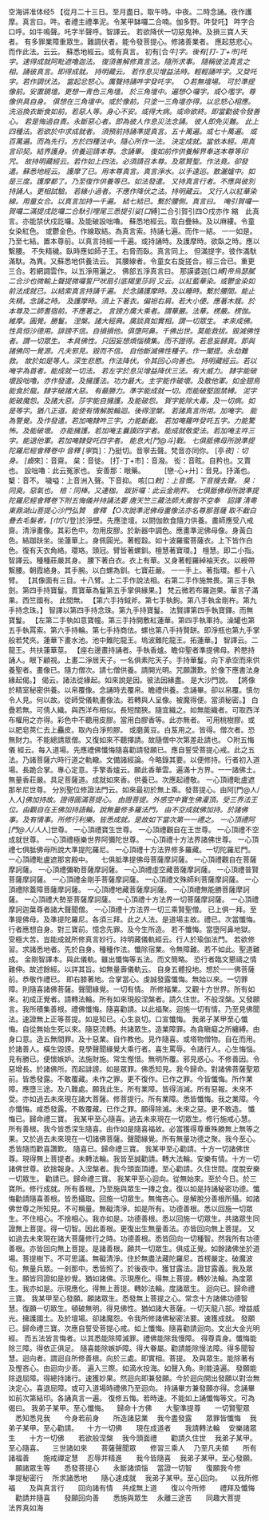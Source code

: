 空海讲准体经5
   【從月二十三日。至月盡日。取午時。中夜。二時念誦。夜作護摩。真言曰。吽。者禮主禮準泥。令某甲缽囉二合喃。伽多野。吽癹吒】 吽字合口呼。如牛鳴聲。吒字半聲呼。智譯云。 若欲降伏一切惡鬼神。及損三寶人天者。 有多罪業障重眾生。難調伏者。能令發菩提心。修諸善業者。 應起慈悲心。而作此法。云云。 蘇悉地經云。或有真言。 初有[合*牛]字。後有[打-丁+巿]吒字。速得成就阿毗遮嚕迦法。 復須善解修真言法。隨所求事。 隨稱彼法真言之相。誦彼真言。即得成就。 持明藏云。 若作息災增益法時。輕輕誦吽字。又癹吒字。若作調伏法。 當起忿怒心。厲聲持誦吽字癹吒字。　 ○若無壇場。 可於準提像前。安置鏡壇。更想一青色三角壇。 於三角壇中。遍想◇囉字。或◇嚂字。尊像供具自身。 俱想在三角壇中。或於像前。只塗一三角壇亦得。以忿怒心相應。洗浴換衣斷食如前。若惡人等。身心不安。或得大病。或命欲終。即當勸彼令發善心。 若是悔過自責。永斷惡心者。即為彼人作息災法念誦。 彼人即免災難。 此上四種法。若欲於中求成就者。 須預前持誦準提真言。五十萬遍。或七十萬遍。 或百萬遍。而為先行。方於四種法中。隨心所作一法。 決定成就。當依本經。用真言印契。結界護身。供養迎請本尊。念誦畢。 復如前作供養解界奉送本尊等印咒。  故持明藏經云。若作如上四法。必須請召本尊。及眾賢聖。作法竟。卻發遣。蘇悉地經云。 護摩了已。用本尊真言。真言淨水。以手遠巡。散灑爐中。如是三度。護摩都了。乃至復作供養等已。如法發遣。 又持真言行者。不應與彼別持誦人。更相試驗。 若緣小過者。不應作降伏之法。持明藏云。 又行人以紅華染線。用童女合。以真言加持一千遍。 結七結已。繫於腰側。真言曰。　唵引賀囉一賀囉二滿提戌訖囉二合馱引哩尾三悉提引娑[口*縛]二合引賀引四○戍亦作 縮　此真言。亦能禁伏戍訖囉。及能破設咄嚕。 蘇悉地經云。取白疊絲。及以麻縷。令童女染紅色。 或鬱金色。作線取結。為真言索。持誦七遍。而作一結。 一一如是。乃至七結。置本尊前。以真言持經一千遍。或持誦時。及護摩時。欲臥之時。應以繫腰。 不失精穢。臥時應如師子王。右脅而臥。真言同上。 但滿提字。彼作滿馱滿馱。為異。又蘇悉地供養法云。 其腰線者。令童女右旋搓合。經三合已。重更三合。若網調雲作。以五淨用灑之。 佛部五淨真言曰。 那謨婆迦[口*縛]帝烏瑟膩二合沙也微輸上聲提微囉誓尸吠扇引底羯里莎訶  又云。以紅藍華染。或鬱金染如前法成就已。以結索真言持誦千遍。 於念誦護摩時。及以睡時。繫於腰間。能止失精。念誦之時。 及護摩時。須上下著衣。偏袒右肩。若大小便。應著木屐。於本尊及二師耆宿前。不應著之。 言謗方廣大乘者。謂華嚴。法華。楞嚴。楞伽。維摩。圓覺。勝鬘。 涅槃。諸大經典。廣談真如實相。謂一切眾生。 本來成佛。性具恒沙德用。誹謗不信。自損損他。俱墮阿鼻。千佛出世。莫能救拔。毀滅佛性者。謂一切眾生。 本具佛性。只因妄想煩惱積集。而不證得。若息妄歸真。即與諸佛同一覺源。凡夫邪見。毀而不信。 自他斷滅佛性種子。作一闡提。永劫難救。 故於如是等人。深生悲愍。作法降伏。令其回心向善也。 持明藏經云。若以唵字為首者。能成就一切法。 若左字於息災增益降伏三法。有大威力。 隸字能破壞設咄嚕。亦作發遣。及擁護法。功力最大。主字能作破壞。及散他軍。如金翅鳥能食於龍。隸字破諸大惡。 有最勝力。準字能成就一切。而能破堅固禁縛。 泥字能破魔怨。及諸大惡。莎字能自擁護。及能破怨。 賀字能除大毒。及一切病。如是等字。猶八正道。能使有情解脫輪迴。後得涅槃。 若諸真言所用。加唵字。 能為警覺。及作發遣。若加唵隸吽三字。力能斷截。 若加唵羅吽癹吒五字。力能驚怖。及能破壞。 亦能擁護。若加唵主曩謨四字者。能成就敬愛法。若加唵主吽三字。能退他軍。若加唵隸癹吒四字者。 能息大[鬥@斗]戰。 七俱胝佛母所說準提陀羅尼經會釋卷中 音釋 [寧*頁]：乃挺切。音寧去聲。梵音亦同你。 [亭*夜]：切身。 [齒*來]：音齋。 枲：音徙。 [打-丁+巿]：音潑。 衒：音眩。自矜也。又賣也。 設咄嚕：此云冤家也。 安善那：眼藥。　　　 [戀-心+廾]：音見。抒滿也。 櫱：音不。 噦嗌：上音洲入聲。下音抑。 咳[口*敕]：上音慨。下音搜去聲。 臭：同臭。惡氣也。 棓：同棒。又連枷。 跋折囉：此云金剛杵。  七俱胝佛母所說準提陀羅尼經會釋卷下附五悔儀并持誦法要 唐天竺三藏法師大廣智不空奉　詔譯 清粵東鼎湖山菩提心沙門弘贊　會釋 【○次說準泥佛母畫像法亦名尊那菩薩 取不截白疊去毛髮者。[巾*穴/登]於淨壁。先應塗壇。以閼伽飲食隨力供養。畫師應受八戒齋。清淨畫像。其彩色中。勿用皮膠。於新器中調色。應畫準泥佛母像。身黃白色。結跏趺坐。坐蓮華上。身佩圓光。著輕縠。如十波羅蜜菩薩衣。上下皆作白色。復有天衣角絡。瓔珞。頭冠。臂皆著螺釧。檀慧著寶環。】 檀慧。即二小指。智譯云。種種莊嚴其身。 腰下著白衣。衣上有華。又身著輕羅綽袖天衣。以綬帶繫腰。朝霞絡身。其手腕。以白螺為釧。七寶莊嚴。 一一手上。著指環。都十八臂。  【其像面有三目。十八臂。上二手作說法相。右第二手作施無畏。第三手執劍。第四手持寶鬘。貫寶華為鬘第五手掌俱緣果。】 梵云微若布羅迦果。華言子滿果。西竺國有。 此間無。 【第六手持鉞斧。第七手執鉤。第八手執金剛杵。第九手持念珠。】 智譯以第四手持念珠。第九手持寶鬘。 法賢譯第四手執寶鐸。而無寶鬘。  【左第二手執如意寶幢。第三手持開敷紅蓮華。第四手執軍持。澡罐也第五手執罥索。第六手持輪。第七手持商佉。螺也第八手持賢缾。即淨瓶也第九手掌般若梵夾。蓮華下畫水池。池中難陀龍王。塢波難陀龍王。拓蓮華。】 智譯云。二龍王。共扶蓮華莖。  【座右邊畫持誦者。手執香爐。瞻仰聖者準提佛母。矜愍持誦人。眼下顧視。上畫二淨居天子。一名俱素陀天子。手持華鬘。向下承空而來供養聖者。畫像已。隨力僧次。請七僧供養。請開光明。咒願讚歎。於像下應書法身緣起偈。】 偈云。諸法從緣起。如來說是因。彼法因緣盡。 是大沙門說。  【將像於精室秘密供養。以帛覆像。念誦時去覆帛。瞻禮供養。念誦畢。卻以帛覆。慎勿令人見。何以故。從師受儀軌畫像法。若轉與人呈像。被魔得便。當須秘密。】  白疊若無。可倩人織。與西洋布相似。長短闊狹。隨宜織之。如無能織者。可取西洋布權用之亦得。彩色中不聽用皮膠。當用白膠香等。此亦無者。 可用桃樹膠。或以肥皂莢仁去上麤皮。取內白淨煎膠。 或磨黃豆。白芨用之。皆得。僧次者。恐無財力。不能總請眾僧。又復如來不聽擇請。故隨僧中次第差赴請也。  ○附五悔儀  經云。每入道場。先應禮佛懺悔隨喜勸請發願已。應自誓受菩提心戒。此之五法。乃諸菩薩六時行道之軌轍。文備諸經論。今略錄其要。以便修持。行者初入道場。長跪合掌。專心定意。手擎香爐云。願此香華雲。遍滿十方界。一一諸佛土。無量香莊嚴。具足菩薩道。成就如來香。供養已。次應起禮敬。 一心頂禮毗盧遮那牟尼世尊。  分別聖位修證法門云。如來最初於無上乘。發菩提心。由阿[門@人/人*人]佛加持故。證得圓滿菩提心。 由證菩提。外感空中寶生佛灌頂。受三界法王位。由觀自在王佛加持語輪。說無量修多羅法門。 由不空成就佛加持。於諸佛事。及有情事。所修行利樂。皆悉成就。是故如下當次第一一禮之。 一心頂禮阿[門@人/人*人]世尊。 一心頂禮寶生世尊。 一心頂禮觀自在王世尊。 一心頂禮不空成就世尊。 一心頂禮極樂世界阿彌陀世尊。 一心頂禮十方法界諸佛世尊。 一心頂禮七俱胝佛母所說大準提陀羅尼。 一心頂禮十方法界修多羅藏。一切陀羅尼門。 一心頂禮毗盧遮那宮殿中。 　七俱胝準提佛母菩薩摩訶薩。 一心頂禮觀自在菩薩摩訶薩。 一心頂禮彌勒菩薩摩訶薩。 一心頂禮虛空藏菩薩摩訶薩。 一心頂禮普賢菩薩摩訶薩。 一心頂禮金剛手菩薩摩訶薩。 一心頂禮文殊師利菩薩摩訶薩。 一心頂禮除蓋障菩薩摩訶薩。 一心頂禮地藏菩薩摩訶薩。 一心頂禮無能勝菩薩摩訶薩。 一心頂禮大勢至菩薩摩訶薩。 一心頂禮十方法界一切菩薩摩訶薩。 一心頂禮摩訶迦葉尊者諸大聲聞僧。 一心頂禮十方法界一切三乘賢聖僧。  已上俱一拜。至準提佛母。及準提陀羅尼。各須三拜。此之人法。是道場主故。禮已。次當懺悔。行者應想自身。對三寶前。憶念先罪。及今生所造。 若不懺悔。當墮阿鼻地獄。受極大苦。豈能成就所修真言妙行。持明藏儀軌經云。行人於瑜伽法門。 若欲修習。求諸悉地者。先於自身。種種作法。懺除宿業。令無障難。若不如此。聖道難成。 金剛智譯本。與此儀軌。雖出懺悔等五法。而文簡略。 恐行者臨文懇禱之情難伸。故述餘經。以詳其旨。如無量壽儀軌云。 自身五體投地。想於一一佛菩薩前。恭敬作禮已。 即右膝著地。合掌當心。虔誠發露懺悔。無始以來。一切罪障。則隨喜諸佛菩薩。聲聞緣覺。一切有情。 所修福業。又觀十方世界。所有如來。初成正覺者。請轉法輪。所有如來現般涅槃者。請久住世。不般涅槃。又發願言。我所積集善根。禮佛懺悔。隨喜勸請。以此福聚。迴施一切有情。乃至見佛聞法。速證無上正等菩提。如是知已。心生哀切。口宣懺悔。  我弟子某甲至心懺悔。自從無始生死以來。隨惡流轉。共諸眾生。造業障罪。為貪瞋癡之所纏縛。由身口意。造五無間罪。及十惡業。自作教他。見作隨喜。或塔物僧物。自在而用。於諸善人。橫生毀謗。見學聲聞緣覺大乘行者。喜生罵辱。令諸行人。心生悔惱。見有勝已。便懷嫉妒。法施財施。常生慳惜。無明所覆。邪見惑心。不修善因。令惡增長。於諸佛所。而起誹謗。如是眾罪。佛悉知見。我今歸命。對諸佛菩薩聖眾前。皆悉發露。不敢覆藏。未作之罪。更不復作。已作之罪。今皆懺悔。所作業障。應墮三途。及八難處。願我此生。所有業障。皆得消滅。所有惡報。未來不受。亦如過去未來現在諸大菩薩。修菩提行。所有業障。悉皆懺悔。我之業障。今亦懺悔。咸悉發露。不敢覆藏。已作之罪。願得除滅。未來之惡。更不敢造。 懺悔已。歸命禮三寶。  我某甲至心隨喜。過去未來現在一切眾生。修行施戒心慧。所有善根。我今皆悉深生隨喜。由作如是隨喜福故。必當獲得尊重殊勝無上無等之果。又於過去未來現在一切諸佛菩薩。聲聞緣覺。所有無量功德之聚。我今至心。悉皆隨而歡喜讚歎。 隨喜已。歸命禮三寶。  我某甲至心勸請。十方一切諸佛世尊。現得無上菩提者。未轉法輪。我皆至誠勸請。轉大法輪。安樂有情。十方一切諸佛世尊。欲捨報身。入涅槃者。我今頭面頂禮。至心勸請。久住世間。度脫安樂一切眾生。 勸請已。歸命禮三寶。  我某甲至心迴向。從無始來。至於今日。於三寶所。修行成就。所有善根。乃至施與眾生一摶之食。復以如是持誦秘密功德。懺悔勸請隨喜善根。皆悉攝取。回施一切眾生。無悔吝心。是解脫分善根所攝。如諸佛世尊之所知見。不可稱量。無礙清淨。如是所有。功德善根。悉以回施一切眾生。不住相心。不捨相心。我亦如是。功德善根。悉以回施一切眾生。共諸眾生同證無上菩提。得一切智。因此善根。更復出生無量善法。亦皆回向無上菩提。  又如過去未來現在諸大菩薩修行之時。功德善根。悉皆回向一切種智。然我所有功德善根。亦皆回向無上菩提。是諸善根。願共一切眾生。俱成正覺。如餘諸佛坐於道場。菩提樹下。不可思議。無礙清淨。住於無盡法藏陀羅尼。首楞嚴定。破魔波旬。無量兵眾。一剎那中。悉皆照了。於後夜中。獲甘露法。證甘露義。我及眾生。願皆同證如是妙覺。猶如諸佛。示現應化。得無上菩提。轉妙法輪。為度眾生。我亦如是。示現應化。得無上菩提。轉妙法輪。度諸眾生。 迴向已。歸命禮三寶。  我某甲至心發願。願諸眾生。悉發無上菩提之心。常念十方諸佛功德智慧。復願一切眾生。頓破無明。得見佛性。猶如諸大菩薩。一切天龍八部。增益威光。擁護國土。及於壇場。卻諸魔怨。令我所修諸佛秘密法要。速獲成就。  發願已。歸命禮三寶。次應自誓受菩提心戒。如上懺悔。隨喜勸請迴向。文出大金光明經。 而五法皆言悔者。以其悉能除障滅罪。禮佛能除我慢障。 得尊貴身。懺悔能除三障。得依正俱足。 隨喜能除嫉妒障。得大眷屬。勸請能除慢法障。得多聞智慧。迴向者。謂迴自所修善根。向於三處。即實相。菩提。 及與眾生。能除著有及慳吝心。由迴向少善。 遍入三際。如滴水投海。如聲入角。則能遠遍。 發願能除退屈障。得總持諸行。速獲妙果。然迴向即兼發願。今於迴向開出發願以對治無決定心。喜退屈障。或可入道場時禮佛乃至迴向。 持誦畢方兼發願亦得。念誦畢如前次第結印。各誦真言一遍。 復修五悔。若時速。不能如上誦懺悔等文。可為偈曰。 我弟子某甲。至心懺悔。 　歸命十方佛　　大聖準提尊　　一切賢聖眾 　悉知悉見我　　今身若前身　　所造諸惡業 　我今盡發露　　眾罪皆懺悔 　我弟子某甲。至心勸請。 　十方一切佛　　現在成道者　　我請轉法輪 　安樂諸眾生　　十方一切佛　　若欲般涅槃 　我今頭面禮　　勸請久住世 　我弟子某甲。至心隨喜。 　三世諸如來　　菩薩聲聞眾　　修習三乘人 　乃至凡夫類　　所有諸福善　　施戒禪定慧 　忍辱并精進　　我今皆隨喜 　我弟子某甲。至心發願。 　願諸眾生等　　悉發菩提心　　永斷諸煩惱 　當證一切智　　復願我今修　　準提秘密行 　所求諸悉地　　隨心速成就 　我弟子某甲。至心回向。 　以我所修福　　及與真言行　　回向諸有情 　共成無上道　　復以今所修　　禮拜及懺悔 　勸請并隨喜　　發願回向善　　悉施與眾生 　永離三途苦　　同趣大菩提　　法界真如海 
